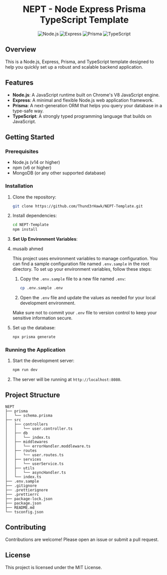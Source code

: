 <h1 align="center">NEPT - Node Express Prisma TypeScript Template</h1>

<p align="center">
    <img src="https://img.shields.io/badge/Node.js-339933?style=for-the-badge&logo=nodedotjs&logoColor=white" alt="Node.js">
    <img src="https://img.shields.io/badge/Express-000000?style=for-the-badge&logo=express&logoColor=white" alt="Express">
    <img src="https://img.shields.io/badge/Prisma-2D3748?style=for-the-badge&logo=prisma&logoColor=white" alt="Prisma">
    <img src="https://img.shields.io/badge/TypeScript-007ACC?style=for-the-badge&logo=typescript&logoColor=white" alt="TypeScript">
</p>

## Overview

This is a Node.js, Express, Prisma, and TypeScript template designed to help you quickly set up a robust and scalable backend application.

## Features

- **Node.js**: A JavaScript runtime built on Chrome's V8 JavaScript engine.
- **Express**: A minimal and flexible Node.js web application framework.
- **Prisma**: A next-generation ORM that helps you query your database in a type-safe way.
- **TypeScript**: A strongly typed programming language that builds on JavaScript.

## Getting Started

### Prerequisites

- Node.js (v14 or higher)
- npm (v6 or higher)
- MongoDB (or any other supported database)

### Installation

1. Clone the repository:
   ```sh
   git clone https://github.com/Thund3rHawk/NEPT-Template.git
   ```
2. Install dependencies:
   ```sh
   cd NEPT-Template
   npm install
   ```
3. **Set Up Environment Variables**:
4. musaib ahmed

   This project uses environment variables to manage configuration. You can find a sample configuration file named `.env.sample` in the root directory. To set up your environment variables, follow these steps:

   1. Copy the `.env.sample` file to a new file named `.env`:
      ```sh
      cp .env.sample .env
      ```
   2. Open the `.env` file and update the values as needed for your local development environment.

   Make sure not to commit your `.env` file to version control to keep your sensitive information secure.

5. Set up the database:
   ```sh
   npx prisma generate
   ```

### Running the Application

1. Start the development server:
   ```sh
   npm run dev
   ```
2. The server will be running at `http://localhost:8080`.

## Project Structure

```
NEPT
├── prisma
│   └── schema.prisma
├── src
│   ├── controllers
│   │   └── user.controller.ts
│   ├── db
│   │   └── index.ts
│   ├── middlewares
│   │   └── errorHandler.moddleware.ts
│   ├── routes
│   │   └── user.routes.ts
│   ├── services
│   │   └── userService.ts
│   ├── utils
│   │   └── asyncHandler.ts
│   └── index.ts
├── .env.sample
├── .gitignore
├── .prettierignore
├── .prettierrc
├── package-lock.json
├── package.json
├── README.md
└── tsconfig.json
```

## Contributing

Contributions are welcome! Please open an issue or submit a pull request.

## License

This project is licensed under the MIT License.
